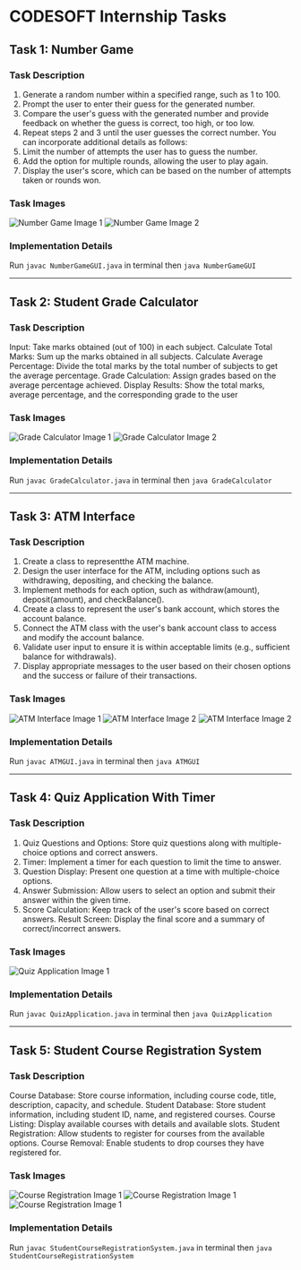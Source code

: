 # CODESOFT Internship Tasks
## Task 1: Number Game

### Task Description

1. Generate a random number within a specified range, such as 1 to 100.
2. Prompt the user to enter their guess for the generated number.
3. Compare the user's guess with the generated number and provide feedback on whether the guess is correct, too high, or too low.
4. Repeat steps 2 and 3 until the user guesses the correct number. You can incorporate additional details as follows:
5. Limit the number of attempts the user has to guess the number.
6. Add the option for multiple rounds, allowing the user to play again.
7. Display the user's score, which can be based on the number of attempts taken or rounds won.

### Task Images

![Number Game Image 1](https://github.com/Pankaj-Bind/codesoft/blob/main/Task%201%20Number%20Game/output1.png)
![Number Game Image 2](https://github.com/Pankaj-Bind/codesoft/blob/main/Task%201%20Number%20Game/output2.png)

### Implementation Details

Run ```javac NumberGameGUI.java``` in terminal
then ```java NumberGameGUI```

---

## Task 2: Student Grade Calculator

### Task Description

Input: Take marks obtained (out of 100) in each subject.
Calculate Total Marks: Sum up the marks obtained in all subjects.
Calculate Average Percentage: Divide the total marks by the total number of subjects to get the
average percentage.
Grade Calculation: Assign grades based on the average percentage achieved.
Display Results: Show the total marks, average percentage, and the corresponding grade to the user

### Task Images

![Grade Calculator Image 1](https://github.com/Pankaj-Bind/codesoft/blob/main/Task%202%20Student%20Grade%20Calculator/output1.png)
![Grade Calculator Image 2](https://github.com/Pankaj-Bind/codesoft/blob/main/Task%202%20Student%20Grade%20Calculator/output2.png)

### Implementation Details

Run ```javac GradeCalculator.java``` in terminal
then ```java GradeCalculator```

---

## Task 3: ATM Interface

### Task Description

1. Create a class to representthe ATM machine.
2. Design the user interface for the ATM, including options such as withdrawing, depositing, and checking the balance.
3. Implement methods for each option, such as withdraw(amount), deposit(amount), and checkBalance().
4. Create a class to represent the user's bank account, which stores the account balance.
5. Connect the ATM class with the user's bank account class to access and modify the account balance.
6. Validate user input to ensure it is within acceptable limits (e.g., sufficient balance for withdrawals).
7. Display appropriate messages to the user based on their chosen options and the success or failure of their transactions.

### Task Images

![ATM Interface Image 1](https://github.com/Pankaj-Bind/codesoft/blob/main/Task%203%20ATM%20Interface/output1.png)
![ATM Interface Image 2](https://github.com/Pankaj-Bind/codesoft/blob/main/Task%203%20ATM%20Interface/output2.png)
![ATM Interface Image 2](https://github.com/Pankaj-Bind/codesoft/blob/main/Task%203%20ATM%20Interface/output3.png)

### Implementation Details

Run ```javac ATMGUI.java``` in terminal
then ```java ATMGUI```

---

## Task 4: Quiz Application With Timer

### Task Description

1. Quiz Questions and Options: Store quiz questions along with multiple-choice options and correct answers.
2. Timer: Implement a timer for each question to limit the time to answer.
3. Question Display: Present one question at a time with multiple-choice options.
4. Answer Submission: Allow users to select an option and submit their answer within the given time.
5. Score Calculation: Keep track of the user's score based on correct answers.
Result Screen: Display the final score and a summary of correct/incorrect answers.

### Task Images

![Quiz Application Image 1](https://github.com/Pankaj-Bind/codesoft/blob/main/Task%204%20Quiz%20Application%20With%20Timer/output1.png)

### Implementation Details

Run ```javac QuizApplication.java``` in terminal
then ```java QuizApplication```

---

## Task 5: Student Course Registration System

### Task Description

Course Database: Store course information, including course code, title, description, capacity, and schedule.
Student Database: Store student information, including student ID, name, and registered courses.
Course Listing: Display available courses with details and available slots. Student Registration: Allow students to register for courses from the available options.
Course Removal: Enable students to drop courses they have registered for.

### Task Images

![Course Registration Image 1](https://github.com/Pankaj-Bind/codesoft/blob/main/Task%205%20Student%20Course%20Registration%20System/output1.png)
![Course Registration Image 1](https://github.com/Pankaj-Bind/codesoft/blob/main/Task%205%20Student%20Course%20Registration%20System/output2.png)
![Course Registration Image 1](https://github.com/Pankaj-Bind/codesoft/blob/main/Task%205%20Student%20Course%20Registration%20System/output3.png)

### Implementation Details

Run ```javac StudentCourseRegistrationSystem.java``` in terminal
then ```java StudentCourseRegistrationSystem```
